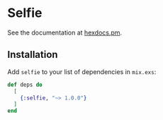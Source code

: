 # Selfie

See the documentation at [hexdocs.pm](https://hexdocs.pm/selfie/Selfie.html).

## Installation

Add `selfie` to your list of dependencies in `mix.exs`:

```elixir
def deps do
  [
    {:selfie, "~> 1.0.0"}
  ]
end
```
